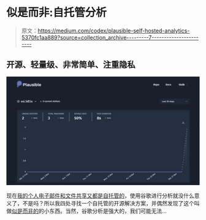 # 似是而非:自托管分析

> 原文：<https://medium.com/codex/plausible-self-hosted-analytics-5370fc1aa889?source=collection_archive---------7----------------------->

## 开源、轻量级、非常简单、注重隐私

![](img/765f4b1d82ada4b4ad89d78e80b63b0f.png)

现在[我的个人电子邮件和文件共享又都是自托管的](https://link.medium.com/iQDi5Nsh2eb)，使用谷歌进行分析就没什么意义了，不是吗？所以我四处寻找一个自托管的开源解决方案，并偶然发现了这个叫做[似是而非的](https://plausible.io/)的小东西。当然，谷歌分析是强大的，我们可能无法…